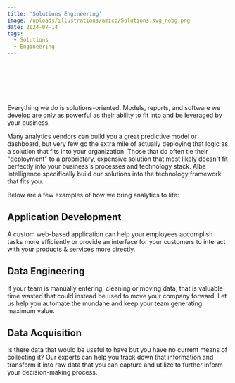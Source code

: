 ```yaml
---
title: 'Solutions Engineering'
image: /uploads/illustrations/amico/Solutions.svg_nobg.png
date: 2024-07-14
tags:
  - Solutions
  - Engineering
---
```


&nbsp;

&nbsp;

&nbsp;


Everything we do is solutions-oriented. Models, reports, and software we develop are only as powerful as their ability to fit into and be leveraged by your business.

Many analytics vendors can build you a great predictive model or dashboard, but very few go the extra mile of actually deploying that logic as a solution that fits into your organization. Those that do often tie their "deployment" to a proprietary, expensive solution that most likely doesn't fit perfectly into your business's processes and technology stack. Alba Intelligence specifically build our solutions into the technology framework that fits you.

Below are a few examples of how we bring analytics to life:

## Application Development

A custom web-based application can help your employees accomplish tasks more efficiently or provide an interface for your customers to interact with your products & services more directly.


## Data Engineering

If your team is manually entering, cleaning or moving data, that is valuable time wasted that could instead be used to move your company forward. Let us help you automate the mundane and keep your team generating maximum value.

## Data Acquisition

Is there data that would be useful to have but you have no current means of collecting it?  Our experts can help you track down that information and transform it into raw data that you can capture and utilize to further inform your decision-making process.
